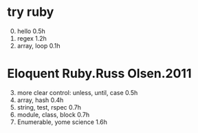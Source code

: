 # try ruby

0. hello 0.5h
1. regex 1.2h
2. array, loop 0.1h

# Eloquent Ruby.Russ Olsen.2011

3. more clear control: unless, until, case 0.5h
4. array, hash 0.4h
5. string, test, rspec 0.7h
6. module, class, block 0.7h
7. Enumerable, yome science 1.6h